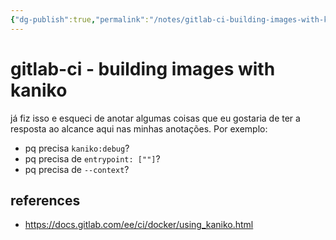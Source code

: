 ```yaml
---
{"dg-publish":true,"permalink":"/notes/gitlab-ci-building-images-with-kaniko/","dgHomeLink":true,"dgPassFrontmatter":false,"dgShowBacklinks":true,"dgShowLocalGraph":true}
---
```


# gitlab-ci - building images with kaniko

já fiz isso e esqueci de anotar algumas coisas que eu gostaria de ter a resposta ao alcance aqui nas minhas anotações. Por exemplo:

- pq precisa `kaniko:debug`?
- pq precisa de `entrypoint: [""]`?
- pq precisa de `--context`?


## references

- <https://docs.gitlab.com/ee/ci/docker/using_kaniko.html>